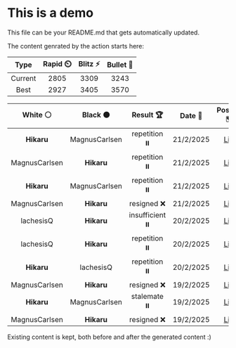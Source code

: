 # This is a demo

This file can be your README.md that gets automatically updated.

The content genrated by the action starts here:

<!--START_SECTION:chessStats-->
<!-- Automatically generated with https://github.com/Balastrong/chess-stats-action -->

| Type | Rapid ⏲️ | Blitz ⚡ | Bullet 🔫 |
|:---:|:---:|:---:|:---:|
| Current | 2805 | 3309 | 3243 |
| Best | 2927 | 3405 | 3570 |

| White ⚪ | Black ⚫ | Result 🏆 | Date 📅 | Position 🗺️ | Type 🕕 |
|:---:|:---:|:---:|:---:|:---:|:---:|
| **Hikaru** | MagnusCarlsen | repetition ⏸️ | 21/2/2025 | <a href="http://www.ee.unb.ca/cgi-bin/tervo/fen.pl?select=8/2Q3kp/5pp1/1p6/2b1p3/2n1P1P1/r2r2BP/4R1K1 b - - 9 47">Link</a> | Rapid |
| MagnusCarlsen | **Hikaru** | repetition ⏸️ | 21/2/2025 | <a href="http://www.ee.unb.ca/cgi-bin/tervo/fen.pl?select=r1bqk1nr/pp1pppbp/2n3p1/8/2PNP3/4B3/PP3PPP/RN1QKB1R b KQkq - 10 10">Link</a> | Rapid |
| **Hikaru** | MagnusCarlsen | repetition ⏸️ | 21/2/2025 | <a href="http://www.ee.unb.ca/cgi-bin/tervo/fen.pl?select=8/1p1k1p2/p2b2p1/3q1p1p/7P/1PQNP1P1/P3KP2/8 w - - 63 62">Link</a> | Rapid |
| MagnusCarlsen | **Hikaru** | resigned ❌ | 21/2/2025 | <a href="http://www.ee.unb.ca/cgi-bin/tervo/fen.pl?select=r3r3/P5pk/3P3p/5Q2/4pp2/q6P/5BP1/1R3N1K b - - 1 41">Link</a> | Rapid |
| lachesisQ | **Hikaru** | insufficient ⏸️ | 20/2/2025 | <a href="http://www.ee.unb.ca/cgi-bin/tervo/fen.pl?select=8/8/8/5k2/8/8/8/B5K1 b - - 0 72">Link</a> | Rapid |
| lachesisQ | **Hikaru** | repetition ⏸️ | 20/2/2025 | <a href="http://www.ee.unb.ca/cgi-bin/tervo/fen.pl?select=5Q2/b7/4N1pk/4q1p1/8/7K/8/8 b - - 9 93">Link</a> | Rapid |
| **Hikaru** | lachesisQ | repetition ⏸️ | 20/2/2025 | <a href="http://www.ee.unb.ca/cgi-bin/tervo/fen.pl?select=8/2kb4/Rp2p1pp/p4p2/7P/PP1PPBP1/2r5/4K3 w - - 14 41">Link</a> | Rapid |
| MagnusCarlsen | **Hikaru** | resigned ❌ | 19/2/2025 | <a href="http://www.ee.unb.ca/cgi-bin/tervo/fen.pl?select=8/8/1K3k2/8/P3r1PP/1P6/8/5B2 w - - 1 58">Link</a> | Rapid |
| **Hikaru** | MagnusCarlsen | stalemate ⏸️ | 19/2/2025 | <a href="http://www.ee.unb.ca/cgi-bin/tervo/fen.pl?select=8/8/8/b7/P7/7k/7p/7K w - - 2 103">Link</a> | Rapid |
| MagnusCarlsen | **Hikaru** | resigned ❌ | 19/2/2025 | <a href="http://www.ee.unb.ca/cgi-bin/tervo/fen.pl?select=8/k3r3/p5R1/2N5/P1R5/2P2KP1/1b3P2/r7 b - - 18 47">Link</a> | Rapid |

<!--END_SECTION:chessStats-->

Existing content is kept, both before and after the generated content :)
